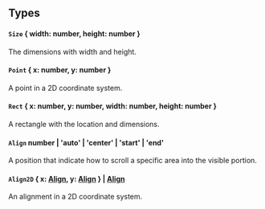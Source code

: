 ## Types

#### `Size` { width: number, height: number }

The dimensions with width and height.

#### `Point` { x: number, y: number }

A point in a 2D coordinate system.

#### `Rect` { x: number, y: number, width: number, height: number }

A rectangle with the location and dimensions.

#### `Align` number | 'auto' | 'center' | 'start' | 'end'

A position that indicate how to scroll a specific area into the visible portion.

#### `Align2D` { x: [Align](#align-auto--center--start--end--number), y: [Align](#align-auto--center--start--end--number) } | [Align](#align-auto--center--start--end--number)

An alignment in a 2D coordinate system.
